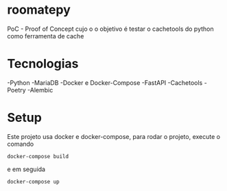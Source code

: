 # roomatepy
PoC - Proof of Concept cujo o o objetivo é testar o cachetools do python como ferramenta de cache

# Tecnologias
-Python
-MariaDB
-Docker e Docker-Compose
-FastAPI
-Cachetools
-Poetry
-Alembic


# Setup
Este projeto usa docker e docker-compose, para rodar o projeto, execute o comando

`docker-compose build`

e em seguida

`docker-compose up`
